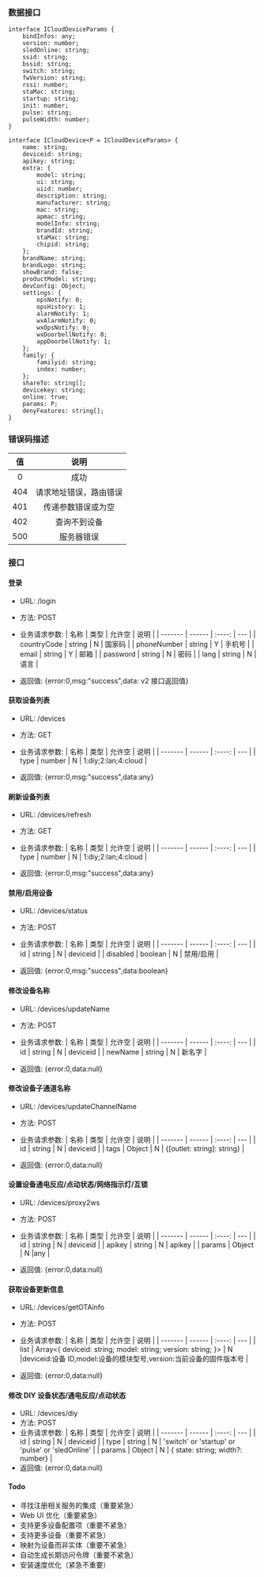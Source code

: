 ### 数据接口

```
interface ICloudDeviceParams {
    bindInfos: any;
    version: number;
    sledOnline: string;
    ssid: string;
    bssid: string;
    switch: string;
    fwVersion: string;
    rssi: number;
    staMac: string;
    startup: string;
    init: number;
    pulse: string;
    pulseWidth: number;
}

interface ICloudDevice<P = ICloudDeviceParams> {
    name: string;
    deviceid: string;
    apikey: string;
    extra: {
        model: string;
        ui: string;
        uiid: number;
        description: string;
        manufacturer: string;
        mac: string;
        apmac: string;
        modelInfo: string;
        brandId: string;
        staMac: string;
        chipid: string;
    };
    brandName: string;
    brandLogo: string;
    showBrand: false;
    productModel: string;
    devConfig: Object;
    settings: {
        opsNotify: 0;
        opsHistory: 1;
        alarmNotify: 1;
        wxAlarmNotify: 0;
        wxOpsNotify: 0;
        wxDoorbellNotify: 0;
        appDoorbellNotify: 1;
    };
    family: {
        familyid: string;
        index: number;
    };
    shareTo: string[];
    devicekey: string;
    online: true;
    params: P;
    denyFeatures: string[];
}
```

### 错误码描述

| 值  |          说明          |
| :-: | :--------------------: |
|  0  |          成功          |
| 404 | 请求地址错误，路由错误 |
| 401 |   传递参数错误或为空   |
| 402 |      查询不到设备      |
| 500 |       服务器错误       |

### 接口

#### 登录

-   URL: /login
-   方法: POST
-   业务请求参数:
    | 名称 | 类型 | 允许空 | 说明 |
    | ------- | ------ | :----: | --- |
    | countryCode | string | N | 国家码 |
    | phoneNumber | string | Y | 手机号 |
    | email | string | Y | 邮箱 |
    | password | string | N | 密码 |
    | lang | string | N | 语言 |

-   返回值:
    {error:0,msg:"success",data: v2 接口返回值}

#### 获取设备列表

-   URL: /devices
-   方法: GET
-   业务请求参数:
    | 名称 | 类型 | 允许空 | 说明 |
    | ------- | ------ | :----: | --- |
    | type | number | N | 1:diy;2:lan;4:cloud |

-   返回值:
    {error:0,msg:"success",data:any}

#### 刷新设备列表

-   URL: /devices/refresh
-   方法: GET
-   业务请求参数:
    | 名称 | 类型 | 允许空 | 说明 |
    | ------- | ------ | :----: | --- |
    | type | number | N | 1:diy;2:lan;4:cloud |

-   返回值:
    {error:0,msg:"success",data:any}

#### 禁用/启用设备

-   URL: /devices/status
-   方法: POST
-   业务请求参数:
    | 名称 | 类型 | 允许空 | 说明 |
    | ------- | ------ | :----: | --- |
    | id | string | N | deviceid |
    | disabled | boolean | N | 禁用/启用 |

-   返回值:
    {error:0,msg:"success",data:boolean}

#### 修改设备名称

-   URL: /devices/updateName
-   方法: POST
-   业务请求参数:
    | 名称 | 类型 | 允许空 | 说明 |
    | ------- | ------ | :----: | --- |
    | id | string | N | deviceid |
    | newName | string | N | 新名字 |

-   返回值:
    {error:0,data:null}

#### 修改设备子通道名称

-   URL: /devices/updateChannelName
-   方法: POST
-   业务请求参数:
    | 名称 | 类型 | 允许空 | 说明 |
    | ------- | ------ | :----: | --- |
    | id | string | N | deviceid |
    | tags | Object | N | {[outlet: string]: string} |

-   返回值:
    {error:0,data:null}

#### 设置设备通电反应/点动状态/网络指示灯/互锁

-   URL: /devices/proxy2ws
-   方法: POST
-   业务请求参数:
    | 名称 | 类型 | 允许空 | 说明 |
    | ------- | ------ | :----: | --- |
    | id | string | N | deviceid |
    | apikey | string | N | apikey |
    | params | Object | N |any |

-   返回值:
    {error:0,data:null}

#### 获取设备更新信息

-   URL: /devices/getOTAinfo
-   方法: POST
-   业务请求参数:
    | 名称 | 类型 | 允许空 | 说明 |
    | ------- | ------ | :----: | --- |
    | list | Array<{ deviceid: string; model: string; version: string; }> | N |deviceid:设备 ID,model:设备的模块型号,version:当前设备的固件版本号 |

-   返回值:
    {error:0,data:null}

#### 修改 DIY 设备状态/通电反应/点动状态

-   URL: /devices/diy
-   方法: POST
-   业务请求参数:
    | 名称 | 类型 | 允许空 | 说明 |
    | ------- | ------ | :----: | --- |
    | id | string | N | deviceid |
    | type | string | N | 'switch' or 'startup' or 'pulse' or 'sledOnline' |
    | params | Object | N | { state: string; width?: number} |
-   返回值:
    {error:0,data:null}

#### Todo

-   寻找注册相关服务的集成（重要紧急）
-   Web UI 优化（重要紧急）
-   支持更多设备配置项（重要不紧急）
-   支持更多设备（重要不紧急）
-   映射为设备而非实体（重要不紧急）
-   自动生成长期访问令牌（重要不紧急）
-   安装速度优化（紧急不重要）
